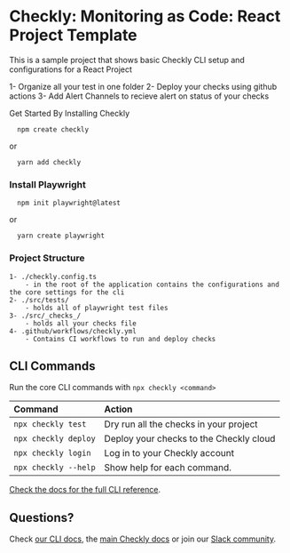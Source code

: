 # Checkly: Monitoring as Code: React Project Template
  This is a sample project that shows basic Checkly CLI setup and configurations for a React Project

  1- Organize all your test in one folder
  2- Deploy your checks using github actions
  3- Add Alert Channels to recieve alert on status of your checks


  Get Started By Installing Checkly
  ``` 
    npm create checkly 
  ```
  or
  ```
    yarn add checkly
  ```

### Install Playwright
  ``` 
    npm init playwright@latest

  ```
  or
  ```
    yarn create playwright

  ```




### Project Structure
    1- ./checkly.config.ts 
        - in the root of the application contains the configurations and the core settings for the cli
    2- ./src/tests/ 
        - holds all of playwright test files
    3- ./src/_checks_/
        - holds all your checks file
    4- .github/workflows/checkly.yml
        - Contains CI workflows to run and deploy checks

## CLI Commands

Run the core CLI commands with `npx checkly <command>` 

| Command              | Action                                           |
|:---------------------|:-------------------------------------------------|
| `npx checkly test`   | Dry run all the checks in your project           |
| `npx checkly deploy` | Deploy your checks to the Checkly cloud          |
| `npx checkly login`  | Log in to your Checkly account                   |
| `npx checkly --help` | Show help for each command.                      |

[Check the docs for the full CLI reference](https://www.checklyhq.com/docs/cli/command-line-reference/).


## Questions?

Check [our CLI docs](https://www.checklyhq.com/docs/cli/), the [main Checkly docs](https://checklyhq.com/docs) or 
join our [Slack community](https://checklyhq.com/slack).